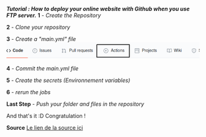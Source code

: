 ***Tutorial : How to deploy your online website with Github when you use FTP server.***
**1** - *Create the Repository* 

**2** - *Clone your repository*

**3** - *Create a "main.yml" file*
![](https://raw.githubusercontent.com/EmiliePieront/FTP-deploy-action-Watch/main/images/Action-0.png)

**4** - *Commit the main.yml file*

**5** - *Create the secrets (Environnement variables)* 

**6** - *rerun the jobs* 

**Last Step** - *Push your folder and files in the repository* 

And that's it :D Congratulation ! 

**Source** 
[Le lien de la source ici](https://github.com/marketplace/actions/ftp-deploy)
